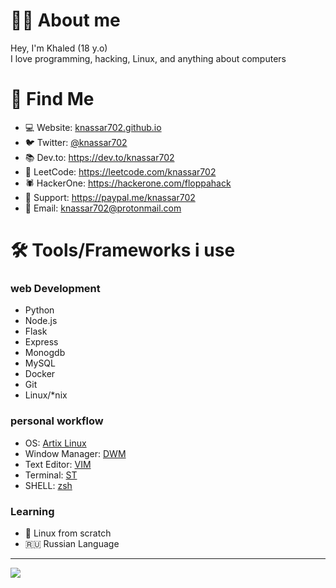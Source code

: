 #  👨‍💻 About me

Hey, I'm Khaled (18 y.o)<br>
I love programming, hacking, Linux, and anything about computers


# 🧐 Find Me
* 💻 Website: [knassar702.github.io](https://knassar702.github.io)
* 🐦 Twitter: [@knassar702](https://twitter.com/knassar702)
* 📚 Dev.to: https://dev.to/knassar702
* 🤔 LeetCode: https://leetcode.com/knassar702
* 🕷️ HackerOne: https://hackerone.com/floppahack
* 💸 Support: https://paypal.me/knassar702
* 📧 Email: knassar702@protonmail.com
# 🛠 Tools/Frameworks i use
### web Development
* Python
* Node.js
* Flask
* Express
* Monogdb
* MySQL
* Docker
* Git
* Linux/*nix

### personal workflow
* OS: [Artix Linux](https://artixlinux.org/)
* Window Manager: [DWM](https://github.com/knassar702/dwm)
* Text Editor: [VIM](https://github.com/knassar702/dotfiles/blob/master/.vimrc)
* Terminal: [ST](https://st.suckless.org)
* SHELL: [zsh](https://www.zsh.org/)
### Learning
* 🐧 Linux from scratch 
* 🇷🇺 Russian Language 
---


<img src="https://media0.giphy.com/media/3oEduLRlHYWFNWNkTC/giphy.gif?cid=ecf05e47dbytu0j58ethz45cnd06r31yt95f1yycsw9wc0m7&rid=giphy.gif&ct=g"> 
